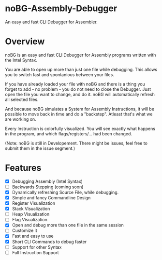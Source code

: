 # noBG-Assembly-Debugger
An easy and fast CLI Debugger for Assembler.

# Overview
noBG is an easy and fast CLI Debugger for Assembly programs written with
the Intel Syntax.

You are able to open up more than just one file while debugging. This
allows you to switch fast and spontanious between your files.

If you have already loaded your file with noBG and there is a thing
you forget to add - no problem - you do not need to close the Debugger.
Just open the file you want to change, and do it. noBG will automatically
refresh all selected files.

And because noBG simulates a System for Assembly Instructions, it will be
possible to move back in time and do a "backstep". Atleast that's what
we are working on.

Every Instruction is colorfully visualized. You will see exactly what
happens in the program, and which flags/registers/... had been changed.

(Note: noBG is still in Developement. There might be issues, feel free to
submit them in the issue segment.)

# Features
- [x] Debugging Assembly (Intel Syntax)
- [ ] Backwards Stepping (coming soon)
- [x] Dynamically refreshing Source File, while debugging.
- [x] Simple and fancy Commandline Design
- [x] Register Visualization
- [x] Stack Visualization
- [ ] Heap Visualization
- [ ] Flag Visualization
- [x] Open and debug more than one file in the same session
- [ ] Customize it
- [x] Fast and easy to use
- [x] Short CLI Commands to debug faster
- [ ] Support for other Syntax
- [ ] Full Instruction Support
